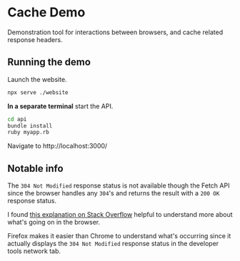 # Cache Demo

Demonstration tool for interactions between browsers, and cache related response headers.

## Running the demo

Launch the website.

```sh
npx serve ./website
```

**In a separate terminal** start the API.

```sh
cd api
bundle install
ruby myapp.rb
```

Navigate to http://localhost:3000/

## Notable info

The `304 Not Modified` response status is not available though the Fetch API since the browser handles any `304`'s and returns the result with a `200 OK` response status.

I found [this explanation on Stack Overflow](https://stackoverflow.com/a/66757539) helpful to understand more about what's going on in the browser.

Firefox makes it easier than Chrome to understand what's occurring since it actually displays the `304 Not Modified` response status in the developer tools network tab.
